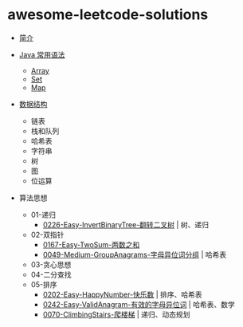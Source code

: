# awesome-leetcode-solutions

* [简介](README.md)

* [Java 常用语法](java-basic/README.md)
    * [Array](java-basic/Array.md)
    * [Set](java-basic/Set.md)
    * [Map](java-basic/Map.md)

* [数据结构](data-structure/README.md)
    * 链表
    * 栈和队列
    * 哈希表
    * 字符串
    * 树
    * 图
    * 位运算
* 算法思想
    * 01-递归
        * [0226-Easy-InvertBinaryTree-翻转二叉树](solutions/0226-Easy-InvertBinaryTree-翻转二叉树.md) | 树、递归
    * 02-双指针
        * [0167-Easy-TwoSum-两数之和](solutions/0167-Easy-TwoSum-两数之和.md)
        * [0049-Medium-GroupAnagrams-字母异位词分组](solutions/0049-Medium-字母异位词分组-GroupAnagrams) | 哈希表
    * 03-贪心思想
    * 04-二分查找
    * 05-排序
        * [0202-Easy-HappyNumber-快乐数](solutions/0202-Easy-HappyNumber-快乐数.md) | 排序、哈希表
        * [0242-Easy-ValidAnagram-有效的字母异位词](solutions/0242-ValidAnagram-有效的字母异位词.md) | 哈希表、数学
        * [0070-ClimbingStairs-爬楼梯](solutions/0070-Easy-ClimbingStairs-爬楼梯.md) | 递归、动态规划  